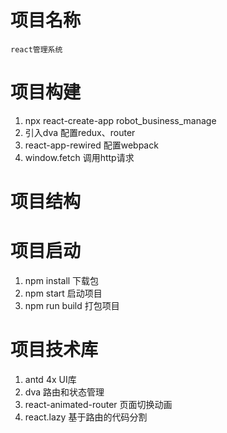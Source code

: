 # 项目名称
    react管理系统

# 项目构建
1. npx react-create-app robot_business_manage
2. 引入dva 配置redux、router
3. react-app-rewired 配置webpack
4. window.fetch 调用http请求

# 项目结构
    

# 项目启动
1. npm install 下载包
2. npm start 启动项目
3. npm run build 打包项目

# 项目技术库
1. antd 4x UI库
2. dva 路由和状态管理
3. react-animated-router 页面切换动画
4. react.lazy 基于路由的代码分割
